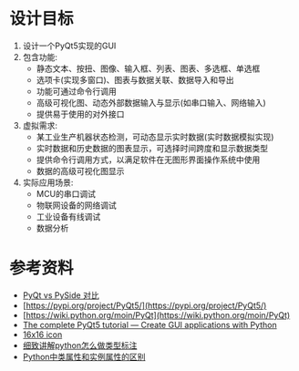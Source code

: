 # 设计目标
1. 设计一个PyQt5实现的GUI
2. 包含功能:
   - 静态文本、按扭、图像、输入框、列表、图表、多选框、单选框
   - 选项卡(实现多窗口)、图表与数据关联、数据导入和导出
   - 功能可通过命令行调用
   - 高级可视化图、动态外部数据输入与显示(如串口输入、网络输入)
   - 提供易于使用的对外接口
3. 虚拟需求:
   - 某工业生产机器状态检测，可动态显示实时数据(实时数据模拟实现)
   - 实时数据和历史数据的图表显示，可选择时间跨度和显示数据类型
   - 提供命令行调用方式，以满足软件在无图形界面操作系统中使用
   - 数据的高级可视化图显示
4. 实际应用场景:
   - MCU的串口调试
   - 物联网设备的网络调试
   - 工业设备有线调试
   - 数据分析

# 参考资料
- [PyQt vs PySide 对比](https://geek-docs.com/pyqt/pyqt-questions/134_pyqt_pyqt_vs_pyside_comparison.html)
- [https://pypi.org/project/PyQt5/](https://pypi.org/project/PyQt5/)
- [https://wiki.python.org/moin/PyQt](https://wiki.python.org/moin/PyQt)
- [The complete PyQt5 tutorial — Create GUI applications with Python](https://www.pythonguis.com/pyqt5-tutorial/)
- [16x16 icon](https://p.yusukekamiyamane.com/)
- [细致讲解python怎么做类型标注](http://www.coolpython.net/python_senior/data_type/py-type-hints-detail.html)
- [Python中类属性和实例属性的区别](https://zhuanlan.zhihu.com/p/624007920)
